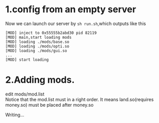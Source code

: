# 1.config from an empty server
Now we can launch our server by `sh run.sh`,which outputs like this
```
[MOD] inject to 0x55555b2abd30 pid 82119
[MOD] main,start loading mods
[MOD] loading ./mods/base.so
[MOD] loading ./mods/opti.so
[MOD] loading ./mods/gui.so
...
[MOD] start loading
```
# 2.Adding mods.

edit mods/mod.list  
Notice that the mod.list must in a right order.
It means land.so(requires money.so) must be placed after money.so

Writing...